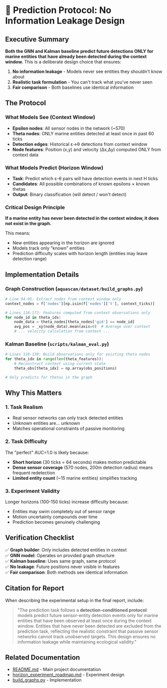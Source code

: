 # 🔐 Prediction Protocol: No Information Leakage Design

## Executive Summary

**Both the GNN and Kalman baseline predict future detections ONLY for marine entities that have already been detected during the context window.** This is a deliberate design choice that ensures:

1. **No information leakage** - Models never see entities they shouldn't know about
2. **Realistic task formulation** - You can't track what you've never seen
3. **Fair comparison** - Both baselines use identical information

## The Protocol

### What Models See (Context Window)
- **Epsilon nodes**: All sensor nodes in the network (~570)
- **Theta nodes**: ONLY marine entities detected at least once in past 60 ticks
- **Detection edges**: Historical ε→θ detections from context window
- **Node features**: Position (x,y) and velocity (Δx,Δy) computed ONLY from context data

### What Models Predict (Horizon Window)
- **Task**: Predict which ε-θ pairs will have detection events in next H ticks
- **Candidates**: All possible combinations of known epsilons × known thetas
- **Output**: Binary classification (will detect / won't detect)

### Critical Design Principle
**If a marine entity has never been detected in the context window, it does not exist in the graph.**

This means:
- New entities appearing in the horizon are ignored
- Models track only "known" entities
- Prediction difficulty scales with horizon length (entities may leave detection range)

## Implementation Details

### Graph Construction (`aquascan/dataset/build_graphs.py`)

```python
# Line 94-95: Extract nodes from context window only
context_nodes = f['nodes'][np.isin(f['nodes']['t'], context_ticks)]

# Lines 116-172: Features computed from context observations only
for node_id in theta_ids:
    node_data = theta_nodes[theta_nodes['gid'] == node_id]
    avg_pos = _xy(node_data).mean(axis=0)  # Average over context
    # ... velocity calculation from context ...
```

### Kalman Baseline (`scripts/kalman_eval.py`)

```python
# Lines 118-130: Build observations only for existing theta nodes
for theta_idx in range(len(theta_features)):
    # Reconstruct context using current state
    theta_obs[theta_idx] = np.array(obs_positions)

# Only predicts for thetas in the graph
```

## Why This Matters

### 1. Task Realism
- Real sensor networks can only track detected entities
- Unknown entities are... unknown
- Matches operational constraints of passive monitoring

### 2. Task Difficulty
The "perfect" AUC=1.0 is likely because:
- **Short horizon** (30 ticks = 64 seconds) makes motion predictable
- **Dense sensor coverage** (570 nodes, 200m detection radius) means frequent redetection
- **Limited entity count** (~15 marine entities) simplifies tracking

### 3. Experiment Validity
Longer horizons (100-150 ticks) increase difficulty because:
- Entities may swim completely out of sensor range
- Motion uncertainty compounds over time
- Prediction becomes genuinely challenging

## Verification Checklist

✅ **Graph builder**: Only includes detected entities in context  
✅ **GNN model**: Operates on provided graph structure  
✅ **Kalman baseline**: Uses same graph, same protocol  
✅ **No leakage**: Future positions never visible in features  
✅ **Fair comparison**: Both methods see identical information  

## Citation for Report

When describing the experimental setup in the final report, include:

> "The prediction task follows a **detection-conditioned protocol**: models predict future sensor-entity detection events only for marine entities that have been observed at least once during the context window. Entities that have never been detected are excluded from the prediction task, reflecting the realistic constraint that passive sensor networks cannot track unobserved targets. This design ensures no information leakage while maintaining ecological validity."

## Related Documentation
- [README.md](../../README.md) - Main project documentation
- [horizon_experiment_roadmap.md](../horizon_experiment_roadmap.md) - Experiment design
- [build_graphs.py](../../aquascan/dataset/build_graphs.py) - Implementation
